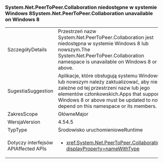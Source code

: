 ### <a name="systemnetpeertopeercollaboration-unavailable-on-windows-8"></a><span data-ttu-id="80b98-101">System.Net.PeerToPeer.Collaboration niedostępne w systemie Windows 8</span><span class="sxs-lookup"><span data-stu-id="80b98-101">System.Net.PeerToPeer.Collaboration unavailable on Windows 8</span></span>

|   |   |
|---|---|
|<span data-ttu-id="80b98-102">Szczegóły</span><span class="sxs-lookup"><span data-stu-id="80b98-102">Details</span></span>|<span data-ttu-id="80b98-103">Przestrzeń nazw System.Net.PeerToPeer.Collaboration jest niedostępna w systemie Windows 8 lub nowszym.</span><span class="sxs-lookup"><span data-stu-id="80b98-103">The System.Net.PeerToPeer.Collaboration namespace is unavailable on Windows 8 or above.</span></span>|
|<span data-ttu-id="80b98-104">Sugestia</span><span class="sxs-lookup"><span data-stu-id="80b98-104">Suggestion</span></span>|<span data-ttu-id="80b98-105">Aplikacje, które obsługują systemu Windows 8 lub nowszym należy zaktualizować, aby nie są zależne od tej przestrzeni nazw lub jego elementów członkowskich.</span><span class="sxs-lookup"><span data-stu-id="80b98-105">Apps that support Windows 8 or above must be updated to not depend on this namespace or its members.</span></span>|
|<span data-ttu-id="80b98-106">Zakres</span><span class="sxs-lookup"><span data-stu-id="80b98-106">Scope</span></span>|<span data-ttu-id="80b98-107">Główne</span><span class="sxs-lookup"><span data-stu-id="80b98-107">Major</span></span>|
|<span data-ttu-id="80b98-108">Wersja</span><span class="sxs-lookup"><span data-stu-id="80b98-108">Version</span></span>|<span data-ttu-id="80b98-109">4.5</span><span class="sxs-lookup"><span data-stu-id="80b98-109">4.5</span></span>|
|<span data-ttu-id="80b98-110">Typ</span><span class="sxs-lookup"><span data-stu-id="80b98-110">Type</span></span>|<span data-ttu-id="80b98-111">Środowisko uruchomieniowe</span><span class="sxs-lookup"><span data-stu-id="80b98-111">Runtime</span></span>|
|<span data-ttu-id="80b98-112">Dotyczy interfejsów API</span><span class="sxs-lookup"><span data-stu-id="80b98-112">Affected APIs</span></span>|<ul><li><xref:System.Net.PeerToPeer.Collaboration?displayProperty=nameWithType></li></ul>|

